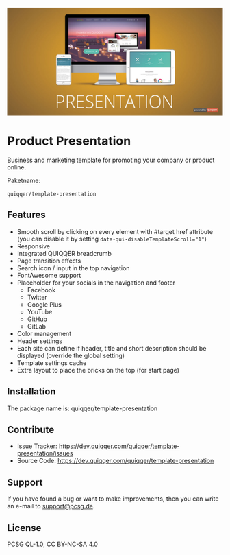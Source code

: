 ![QUIQQER Product Presentation](bin/img/Readme.jpg)

Product Presentation
========

Business and marketing template for promoting your company or product online.


Paketname:

    quiqqer/template-presentation


Features
--------

- Smooth scroll by clicking on every element with #target href attribute (you can disable it by setting `data-qui-disableTemplateScroll="1"`)
- Responsive
- Integrated QUIQQER breadcrumb
- Page transition effects
- Search icon / input in the top navigation
- FontAwesome support
- Placeholder for your socials in the navigation and footer
    - Facebook
    - Twitter
    - Google Plus
    - YouTube
    - GitHub
    - GitLab
- Color management
- Header settings
- Each site can define if header, title and short description should be displayed (override the global setting)
- Template settings cache
- Extra layout to place the bricks on the top (for start page)


Installation
------------

The package name is: quiqqer/template-presentation


Contribute
----------

- Issue Tracker: https://dev.quiqqer.com/quiqqer/template-presentation/issues
- Source Code: https://dev.quiqqer.com/quiqqer/template-presentation


Support
-------

If you have found a bug or want to make improvements,
then you can write an e-mail to support@pcsg.de.


License
-------

PCSG QL-1.0, CC BY-NC-SA 4.0